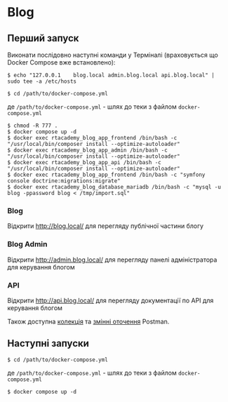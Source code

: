 # Blog

## Перший запуск
Виконати послідовно наступні команди у Терміналі (враховується що Docker Compose вже встановлено):
```
$ echo "127.0.0.1    blog.local admin.blog.local api.blog.local" | sudo tee -a /etc/hosts
```
```
$ cd /path/to/docker-compose.yml
``` 
де `/path/to/docker-compose.yml` - шлях до теки з файлом `docker-compose.yml`
``` 
$ chmod -R 777 .
$ docker compose up -d
$ docker exec rtacademy_blog_app_frontend /bin/bash -c "/usr/local/bin/composer install --optimize-autoloader"
$ docker exec rtacademy_blog_app_admin /bin/bash -c "/usr/local/bin/composer install --optimize-autoloader"
$ docker exec rtacademy_blog_app_api /bin/bash -c "/usr/local/bin/composer install --optimize-autoloader"
$ docker exec rtacademy_blog_app_frontend /bin/bash -c "symfony console doctrine:migrations:migrate"
$ docker exec rtacademy_blog_database_mariadb /bin/bash -c "mysql -u blog -ppassword blog < /tmp/import.sql"
```

### Blog
Відкрити http://blog.local/ для перегляду публічної частини блогу

### Blog Admin
Відкрити http://admin.blog.local/ для перегляду панелі адміністратора для керування блогом

### API
Відкрити http://api.blog.local/ для перегляду документації по API для керування блогом

Також доступна [колекція](./blog_api/Postman.Collection.json) та [змінні оточення](./blog_api/Postman.Environment.json) Postman.

## Наступні запуски
```
$ cd /path/to/docker-compose.yml
``` 
де `/path/to/docker-compose.yml` - шлях до теки з файлом `docker-compose.yml`
``` 
$ docker compose up -d
```